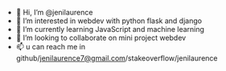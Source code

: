 - 👋 Hi, I’m @jenilaurence
- 👀 I’m interested in webdev with python flask and django
- 🌱 I’m currently learning JavaScript and machine learning 
- 💞️ I’m looking to collaborate on mini project webdev
- 📫 u can reach me in github/jenilaurence7@gmail.com/stakeoverflow/jenilaurence

<!---
jenilaurence/jenilaurence is a ✨ special ✨ repository because its `README.md` (this file) appears on your GitHub profile.
You can click the Preview link to take a look at your changes.
--->

